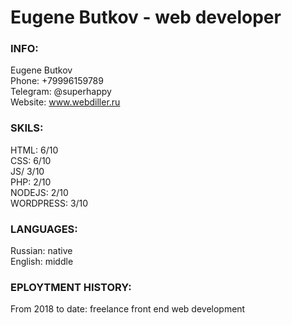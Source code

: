 # Eugene Butkov - web developer
   
   
### INFO:
Eugene Butkov   
Phone: +79996159789   
Telegram: @superhappy   
Website: www.webdiller.ru   
   
   
### SKILS:
HTML: 6/10   
CSS: 6/10   
JS/ 3/10   
PHP: 2/10   
NODEJS: 2/10   
WORDPRESS: 3/10   
   
   
### LANGUAGES:
Russian: native   
English: middle   
   
   
### EPLOYTMENT HISTORY:
From 2018 to date: freelance front end web development   
